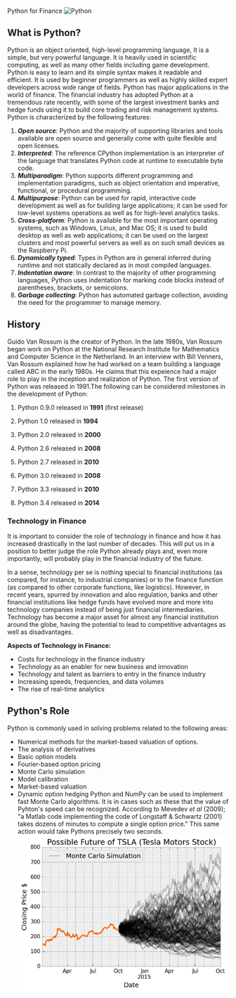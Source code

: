 Python for Finance
![Python](https://i2.wp.com/www.pythonforfinance.net/wp-content/uploads/2016/03/python-logo-master.png?resize=1180%2C645)
 ## What is Python?
 Python is an object oriented, high-level programming language, It is a simple, but very powerful language. It is heavily used in
 scientific computing, as well as many other fields including game development. Python is easy to learn and its simple syntax makes it
 readable and efficient. It is used by beginner programmers as well as highly skilled expert developers across wide range of fields. Python has major applications in the world of finance. The financial industry has adopted Python at a tremendous rate recently, with some of the largest investment banks and hedge funds using it to build core trading and risk management systems. Python is characterized by the following features:

1. ___Open source___: Python and the majority of supporting libraries and tools available are open source and generally come with quite flexible and open licenses.
2. ___Interpreted___: The reference CPython implementation is an interpreter of the language that translates Python code at runtime to executable byte code.
3. ___Multiparadigm___: Python supports different programming and implementation paradigms, such as object orientation and imperative, functional, or procedural programming.
4. ___Multipurpose___: Python can be used for rapid, interactive code development as well as for building large applications; it can be used for low-level systems operations as well as for high-level analytics tasks.
5. ___Cross-platform___: Python is available for the most important operating systems, such as Windows, Linux, and Mac OS; it is used to build desktop as well as web applications; it can be used on the largest clusters and most powerful servers as well as on such small devices as the Raspberry Pi.
6. ___Dynamically typed___: Types in Python are in general inferred during runtime and not statically declared as in most compiled languages.
7. ___Indentation aware___: In contrast to the majority of other programming languages, Python uses indentation for marking code blocks instead of parentheses, brackets, or semicolons.
8. ___Garbage collecting___: Python has automated garbage collection, avoiding the need for the programmer to manage memory.

## History
Guido Van Rossum is the creator of Python. In the late 1980s, Van Rossum began work on Python at the National Research Institute for Mathematics and Computer Science in the Netherland. In an interview with Bill Venners, Van Rossum explained how he had worked on a team building a language called ABC in the early 1980s. He claims that this expeience had a major role to play in the inception and realization of Python. The first version of Python was released in 1991.The following can be considered milestones in the development of Python:

1. Python 0.9.0 released in **1991** (first release)

2. Python 1.0 released in **1994**
 
3. Python 2.0 released in **2000**

4. Python 2.6 released in **2008**

5. Python 2.7 released in **2010**

6. Python 3.0 released in **2008**

7. Python 3.3 released in **2010**

8. Python 3.4 released in **2014**

### Technology in Finance
It is important to consider the role of technology in finance and how it has increased drastically in the last number of decades. This will put us in a position to better judge the role Python already plays and, even more importantly, will probably play in the financial industry of the future.

In a sense, technology per se is nothing special to financial institutions (as compared, for instance, to industrial companies) or to the finance function (as compared to other corporate functions, like logistics). However, in recent years, spurred by innovation and also regulation, banks and other financial institutions like hedge funds have evolved more and more into technology companies instead of being just financial intermediaries. Technology has become a major asset for almost any financial institution around the globe, having the potential to lead to competitive advantages as well as disadvantages.

**Aspects of Technology in Finance:**
- Costs for technology in the finance industry
- Technology as an enabler for new business and innovation
- Technology and talent as barriers to entry in the finance industry
- Increasing speeds, frequencies, and data volumes
- The rise of real-time analytics

## Python's Role
Python is commonly used in solving problems related to the following areas:
- Numerical methods for the market-based valuation of options. 
- The analysis of derivatives
- Basic option models
- Fourier-based option pricing
- Monte Carlo simulation
- Model calibration
- Market-based valuation
- Dynamic option hedging
Python and NumPy can be used to implement fast Monte Carlo algorithms. It is in cases such as these that the value of Pyhton's speed can be recognized. According to Mevedev _et al_ (2009); "a Matlab code implementing the code of Longstaff & Schwartz (2001) takes dozens of minutes to compute a single option price." This same action would take Pythons precisely two seconds. 
![Example of Monte Carlo simulation](https://raw.githubusercontent.com/balzer82/Pandas-Stoxx-Europe-600/master/Monte-Carlo-Simulation-TSLA.png)


